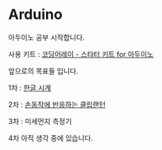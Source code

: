 # Arduino

<p>
  아두이노 공부 시작합니다.
  
  사용 키트 : [코딩어레이 - 스타터 키트 for 아두이노](https://smartstore.naver.com/arduinostory/products/4350766869) 
  
  앞으로의 목표들 입니다.
  
  1차 : [한글 시계](https://www.youtube.com/watch?v=3OnIf-UtNqs)
  
  2차 : [손동작에 반응하는 클립랜턴](https://smartstore.naver.com/kkfishingkk/products/4219999062?NaPm=ct%3Dk291ty3c%7Cci%3D178df26c540114de5ea9e95e4dbb2bdad08e5779%7Ctr%3Dsls%7Csn%3D578824%7Chk%3D1c025e51869aef9e3378813943a44f426b59312d)
  
  3차 : 미세먼지 측정기
  
  4차 아직 생각 중에 있습니다.
</p>
